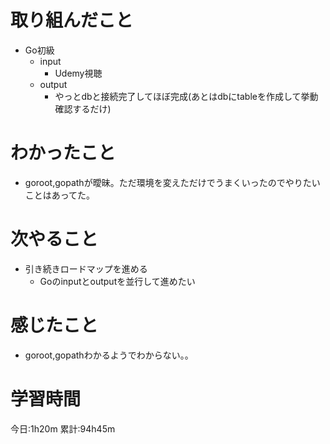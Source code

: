 # 取り組んだこと
  - Go初級
    - input
      - Udemy視聴
    - output
      - やっとdbと接続完了してほぼ完成(あとはdbにtableを作成して挙動確認するだけ)

# わかったこと
  - goroot,gopathが曖昧。ただ環境を変えただけでうまくいったのでやりたいことはあってた。

# 次やること
  - 引き続きロードマップを進める
    - Goのinputとoutputを並行して進めたい

# 感じたこと
  - goroot,gopathわかるようでわからない。。


# 学習時間
今日:1h20m
累計:94h45m
